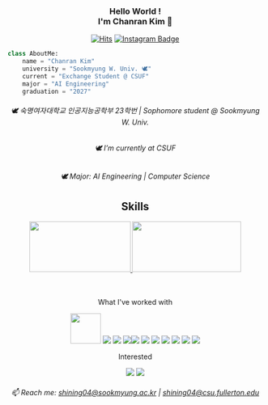 <div align="center">
    
<!-- 타이틀  -->
### Hello World !<br>I'm Chanran Kim 🥰
[![Hits](https://hits.seeyoufarm.com/api/count/incr/badge.svg?url=https%3A%2F%2Fgithub.com%2Fgjbae1212%2Fhit-counter&count_bg=%23C1C1C1&title_bg=%23555555&icon=&icon_color=%23E7E7E7&title=hits&edge_flat=false)](https://hits.seeyoufarm.com)
[![Instagram Badge](https://img.shields.io/badge/Instagram-FFDBE6?logo=instagram&logoColor=white&weight=30px&text_color=FFFFFF&title_color=FFFFFF&link={https://www.instagram.com/isliese/})]({https://www.instagram.com/isliese/})

</div>


<!-- 기본 설명 -->
```python
class AboutMe:
    name = "Chanran Kim"
    university = "Sookmyung W. Univ. 🕊️"
    current = "Exchange Student @ CSUF"
    major = "AI Engineering"
    graduation = "2027"
```
<div align="center">
    
###### 🕊️ 숙명여자대학교 인공지능공학부 23학번 | Sophomore student @ Sookmyung W. Univ. <br>
###### 🕊️ I’m currently at CSUF <br>
###### 🕊️ Major: AI Engineering | Computer Science <br>

## Skills
<!-- 백준 티어 -->
<a href="https://solved.ac/shining04/">
    <img src="http://mazassumnida.wtf/api/v2/generate_badge?boj=shining04" width="200" height="100" />
</a>
<!-- 깃허브 Top Langs -->
<a>
    <img src="https://github-readme-stats.vercel.app/api/top-langs/?username=isliese&layout=compact&count_private=true&custom_title=My%20Languages&bg_color=141414&title_color=FFFFFF&text_color=FFFFFF" width="215" height="100" />
</a>

<br><br>
What I've worked with
<!-- 스킬 뱃지 -->
<img src="https://img.shields.io/badge/Windows-0078D6?style=for-the-badge&logo=windows&logoColor=white" width="60" /> <img src="https://img.shields.io/badge/Python-3776AB?style=flat-square&logo=Python&logoColor=white"/> <img src="https://img.shields.io/badge/Flask-000000?style=flat-square&logo=flask&logoColor=white"/> <img src="https://img.shields.io/badge/JAVA-007396?
          style=flat&logo=Java&logoColor=white"/><img src="https://img.shields.io/badge/React-61DAFB?style=flat-square&logo=React&logoColor=black"/> <img src="https://img.shields.io/badge/HTML5-E34F26?style=flat-square&logo=html5&logoColor=white"/> <img src="https://img.shields.io/badge/CSS3-1572B6?style=flat-square&logo=css3&logoColor=white"/> <img src="https://img.shields.io/badge/Typescript-3178C6?style=flat-square&logo=Typescript&logoColor=white"/> <img src="https://img.shields.io/badge/JavaScript-F7DF1E?style=flat-square&logo=javascript&logoColor=black"/> <img src="https://img.shields.io/badge/C-A8B9CC?style=flat-square&logo=C&logoColor=white"/> <img src="https://img.shields.io/badge/C++-00599C?style=flat-square&logo=C%2B%2B&logoColor=white"/>

Interested
<!-- 스킬 뱃지 -->
<img src="https://img.shields.io/badge/Spring-6DB33F?style=flat-square&logo=Spring&logoColor=white"/>
<img src="https://img.shields.io/badge/Node.js-339933?style=flat-square&logo=Node.js&logoColor=white"/>

###### 📫 Reach me: shining04@sookmyung.ac.kr | shining04@csu.fullerton.edu <br>







